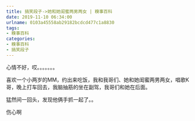 ```yaml
---
title: 搞笑段子->她和她闺蜜两男两女 | 糗事百科
date: 2019-11-10 06:34:00
urlname: 0103a45558ab29182bcdcd477c1a8830
tags: 
- 糗事百科
categories:
- 糗事百科
- 搞笑段子
---
```

心情不好，哎。。。。。。。

喜欢一个小两岁的MM，约出来吃饭，我和我哥们、她和她闺蜜两男两女，唱歌K哥，晚上打车回去，我脑抽筋的坐在副驾，我哥们和她在后面。

猛然间一回头，发现他俩手抓一起了。。

伤心啊


